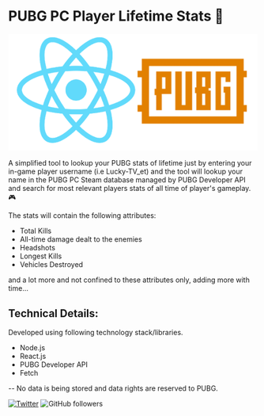 # PUBG PC Player Lifetime Stats 📃

<p align="center">
  <img src="https://raw.githubusercontent.com/mrtehseen/pubg-players-stats-react/master/public/PUBGapiWithReact.png?token=AEPBO6EZ47CSCHO2V3HBB2S6F4F76">
</p>

A simplified tool to lookup your PUBG stats of lifetime just by entering your in-game player username (i.e Lucky-TV_et) and the tool will lookup your name in the PUBG PC Steam database managed by PUBG Developer API and search for most relevant players stats of all time of player's gameplay. 🎮

The stats will contain the following attributes:
- Total Kills
- All-time damage dealt to the enemies
- Headshots
- Longest Kills
- Vehicles Destroyed

and a lot more and not confined to these attributes only, adding more with time...

## Technical Details:

Developed using following technology stack/libraries.

- Node.js
- React.js
- PUBG Developer API
- Fetch


-- No data is being stored and data rights are reserved to PUBG.



[![Twitter](https://img.shields.io/twitter/follow/thetehseen.svg?style=social&label=Follow)](https://twitter.com/thetehseen/)
![GitHub followers](https://img.shields.io/github/followers/mrtehseen?label=GitHub&style=social)

